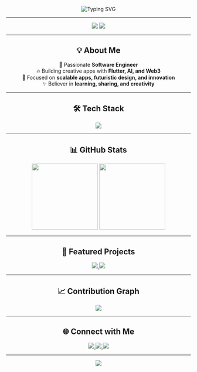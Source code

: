 <!-- Futuristic Dark Themed GitHub Profile README -->

<!-- Animated Header -->
<p align="center">
  <img src="https://readme-typing-svg.herokuapp.com?font=Fira+Code&size=32&pause=1000&color=00F0FF&center=true&vCenter=true&width=900&lines=Hi%2C+I'm+Taqi+Naqvi!;Software+Engineer+%7C+Flutter+%7C+AI+%7C+Web3;Turning+Ideas+Into+Reality+Through+Code" alt="Typing SVG" />
</p>

---

<!-- Profile Views + Visitors -->
<p align="center">
  <img src="https://komarev.com/ghpvc/?username=taqinaqvi&label=Profile+Views&color=00f0ff&style=for-the-badge" />
  <img src="https://img.shields.io/github/followers/taqinaqvi?label=Followers&style=for-the-badge&color=purple" />
</p>

---

<!-- About Me -->
<h2 align="center">💡 About Me</h2>
<p align="center">
  🚀 Passionate <b>Software Engineer</b> <br>
  🔥 Building creative apps with <b>Flutter, AI, and Web3</b> <br>
  🎯 Focused on <b>scalable apps, futuristic design, and innovation</b> <br>
  ✨ Believer in <b>learning, sharing, and creativity</b> <br>
</p>

---

<!-- Skills -->
<h2 align="center">🛠️ Tech Stack</h2>
<p align="center">
  <img src="https://skillicons.dev/icons?i=flutter,dart,firebase,androidstudio,cpp,python,js,html,css,git,github,mysql,figma" />
</p>

---

<!-- GitHub Stats -->
<h2 align="center">📊 GitHub Stats</h2>
<p align="center">
  <img src="https://github-readme-stats.vercel.app/api?username=taqinaqvi&show_icons=true&theme=radical&count_private=true&hide_border=true&bg_color=0D1117&title_color=00F0FF&icon_color=FF00FF" height="180px"/>
  <img src="https://github-readme-streak-stats.herokuapp.com/?user=taqinaqvi&theme=radical&hide_border=true&background=0D1117&ring=00F0FF&fire=FF00FF&currStreakLabel=FFFFFF" height="180px"/>
</p>

---

<!-- Projects Showcase -->
<h2 align="center">🚀 Featured Projects</h2>
<p align="center">
  <a href="https://github.com/taqinaqvi/Fashion-Fusion">
    <img src="https://github-readme-stats.vercel.app/api/pin/?username=taqinaqvi&repo=Fashion-Fusion&theme=radical&bg_color=0D1117&title_color=00F0FF&icon_color=FF00FF&hide_border=true" />
  </a>
  <a href="https://github.com/taqinaqvi/Twist-of-Taste">
    <img src="https://github-readme-stats.vercel.app/api/pin/?username=taqinaqvi&repo=Twist-of-Taste&theme=radical&bg_color=0D1117&title_color=00F0FF&icon_color=FF00FF&hide_border=true" />
  </a>
</p>

---

<!-- Contribution Graph -->
<h2 align="center">📈 Contribution Graph</h2>
<p align="center">
  <img src="https://github-readme-activity-graph.vercel.app/graph?username=taqinaqvi&bg_color=0D1117&color=00F0FF&line=FF00FF&point=FFFFFF&hide_border=true" />
</p>

---

<!-- Connect with Me -->
<h2 align="center">🌐 Connect with Me</h2>
<p align="center">
  <a href="https://linkedin.com/in/taqinaqvi">
    <img src="https://img.shields.io/badge/LinkedIn-0077B5?style=for-the-badge&logo=linkedin&logoColor=white" />
  </a>
  <a href="mailto:taqinaqvi@gmail.com">
    <img src="https://img.shields.io/badge/Email-D14836?style=for-the-badge&logo=gmail&logoColor=white" />
  </a>
  <a href="https://github.com/taqinaqvi">
    <img src="https://img.shields.io/badge/GitHub-100000?style=for-the-badge&logo=github&logoColor=white" />
  </a>
</p>

---

<!-- Footer -->
<p align="center">
  <img src="https://capsule-render.vercel.app/api?type=waving&color=0:00F0FF,100:FF00FF&height=120&section=footer&animation=twinkling" />
</p>
